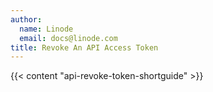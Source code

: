 ```yaml
---
author:
  name: Linode
  email: docs@linode.com
title: Revoke An API Access Token
---
```


{{< content "api-revoke-token-shortguide" >}}
